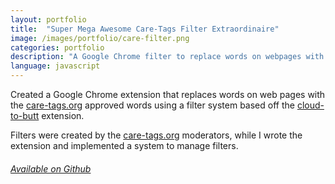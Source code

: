 ```yaml
---
layout: portfolio
title:  "Super Mega Awesome Care-Tags Filter Extraordinaire"
image: /images/portfolio/care-filter.png
categories: portfolio
description: "A Google Chrome filter to replace words on webpages with \"better\" replacements."
language: javascript
---
```

Created a Google Chrome extension that replaces words on web pages with the [care-tags.org](http://care-tags.org) approved
words using a filter system based off the [cloud-to-butt](https://github.com/panicsteve/cloud-to-butt) extension.

Filters were created by the [care-tags.org](http://care-tags.org) moderators, while I wrote the extension and
implemented a system to manage filters.

###### [Available on Github](https://github.com/rbonick/care-filter)